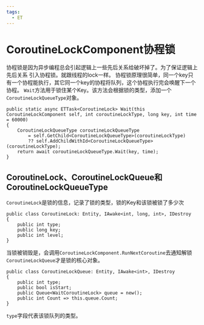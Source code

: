 ```yaml
---
tags:
  - ET
---
```

# CoroutineLockComponent协程锁
协程锁是因为异步编程总会引起逻辑上一些先后关系给破坏掉了。为了保证逻辑上先后关系 引入协程锁。就跟线程的lock一样。
协程锁原理很简单，同一个key只有一个协程能执行，其它同一个key的协程将队列，这个协程执行完会唤醒下一个协程。
`Wait`方法用于锁住某个Key。该方法会根据锁的类型，添加一个`CoroutineLockQueueType`对象。
```CSharp
public static async ETTask<CoroutineLock> Wait(this CoroutineLockComponent self, int coroutineLockType, long key, int time = 60000)
{
    CoroutineLockQueueType coroutineLockQueueType 
        = self.GetChild<CoroutineLockQueueType>(coroutineLockType) 
        ?? self.AddChildWithId<CoroutineLockQueueType>(coroutineLockType);
    return await coroutineLockQueueType.Wait(key, time);
}
```
## CoroutineLock、CoroutineLockQueue和CoroutineLockQueueType
`CoroutineLock`是锁的信息，记录了锁的类型，锁的Key和该锁被锁了多少次
```CSharp
public class CoroutineLock: Entity, IAwake<int, long, int>, IDestroy
{
    public int type;
    public long key;
    public int level;
}
```
当锁被销毁是，会调用`CoroutineLockComponent.RunNextCoroutine`去通知解锁
`CoroutineLockQueue`才是锁的核心对象。
```CSharp
public class CoroutineLockQueue: Entity, IAwake<int>, IDestroy
{
    public int type;
    public bool isStart;
    public Queue<WaitCoroutineLock> queue = new();
    public int Count => this.queue.Count;
}
```
`type`字段代表该锁队列的类型。